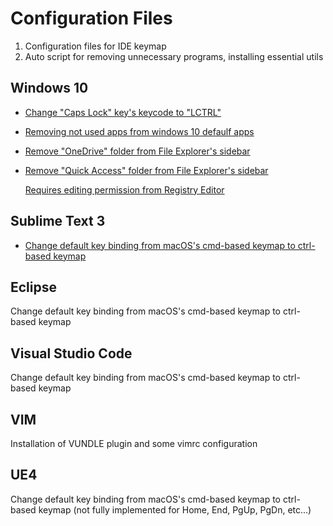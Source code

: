 # Configuration Files
1. Configuration files for IDE keymap
2. Auto script for removing unnecessary programs, installing essential utils

## Windows 10
* [Change "Caps Lock" key's keycode to "LCTRL"](https://github.com/JSYoo5B/ConfigurationFiles/blob/master/Windows%2010/caps_lock_to_control.reg)

* [Removing not used apps from windows 10 defaulf apps](https://github.com/JSYoo5B/ConfigurationFiles/blob/master/Windows%2010/Remove_unnecessary_programs.ps1)

* [Remove "OneDrive" folder from File Explorer's sidebar](https://github.com/JSYoo5B/ConfigurationFiles/blob/master/Windows%2010/Remove_OneDrive_From_SIdebar.reg)

* [Remove "Quick Access" folder from File Explorer's sidebar](https://github.com/JSYoo5B/ConfigurationFiles/blob/master/Windows%2010/Remove_Quick_access_From_Sidebar.reg)

  [Requires editing permission from Registry Editor](http://www.windowscentral.com/how-remove-quick-access-file-explorer-windows-10)
## Sublime Text 3
* [Change default key binding from macOS's cmd-based keymap to ctrl-based keymap](https://github.com/JSYoo5B/ConfigurationFiles/blob/master/Sublime%20Text%203/Default%20(OSX).sublime-keymap)

## Eclipse
Change default key binding from macOS's cmd-based keymap to ctrl-based keymap

## Visual Studio Code
Change default key binding from macOS's cmd-based keymap to ctrl-based keymap

## VIM
Installation of VUNDLE plugin and some vimrc configuration

## UE4
Change default key binding from macOS's cmd-based keymap to ctrl-based keymap 
(not fully implemented for Home, End, PgUp, PgDn, etc...)
